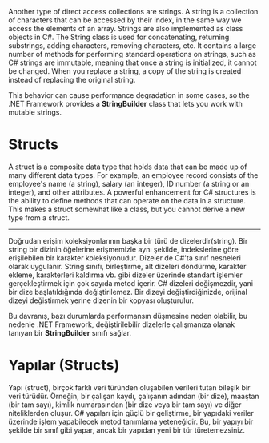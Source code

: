 Another type of direct access collections are strings. A string is a collection of characters that can be accessed by their index, in the same way we access the elements of an array. Strings are also implemented as class objects in C#. The String class is used for concatenating, returning substrings, adding characters, removing characters, etc. It contains a large number of methods for performing standard operations on strings, such as C# strings are immutable, meaning that once a string is initialized, it cannot be changed. When you replace a string, a copy of the string is created instead of replacing the original string.

This behavior can cause performance degradation in some cases, so the .NET Framework provides a <b>StringBuilder</b> class that lets you work with mutable strings.

<h1>Structs</h1>
A struct is a composite data type that holds data that can be made up of many different data types. For example, an employee record consists of the employee's name (a string), salary (an integer), ID number (a string or an integer), and other attributes. A powerful enhancement for C# structures is the ability to define methods that can operate on the data in a structure. This makes a struct somewhat like a class, but you cannot derive a new type from a struct.

-------------------------------------------------------------------------------------------------------------------------------------------------------------------------

Doğrudan erişim koleksiyonlarının başka bir türü de dizelerdir(string). Bir string bir dizinin öğelerine erişmemizle aynı şekilde, indekslerine göre erişilebilen bir karakter koleksiyonudur. Dizeler de C#'ta sınıf nesneleri olarak uygulanır. String sınıfı, birleştirme, alt dizeleri döndürme, karakter ekleme, karakterleri kaldırma vb. gibi dizeler üzerinde standart işlemler gerçekleştirmek için çok sayıda metod içerir. C# dizeleri değişmezdir, yani bir dize başlatıldığında değiştirilemez. Bir dizeyi değiştirdiğinizde, orijinal dizeyi değiştirmek yerine dizenin bir kopyası oluşturulur.

Bu davranış, bazı durumlarda performansın düşmesine neden olabilir, bu nedenle .NET Framework, değiştirilebilir dizelerle çalışmanıza olanak tanıyan bir <b>StringBuilder</b> sınıfı sağlar.

<h1>Yapılar (Structs)</h1>
Yapı (struct), birçok farklı veri türünden oluşabilen verileri tutan bileşik bir veri türüdür. Örneğin, bir çalışan kaydı, çalışanın adından (bir dize), maaştan (bir tam sayı), kimlik numarasından (bir dize veya bir tam sayı) ve diğer niteliklerden oluşur. C# yapıları için güçlü bir geliştirme, bir yapıdaki veriler üzerinde işlem yapabilecek metod tanımlama yeteneğidir. Bu, bir yapıyı bir şekilde bir sınıf gibi yapar, ancak bir yapıdan yeni bir tür türetemezsiniz.
